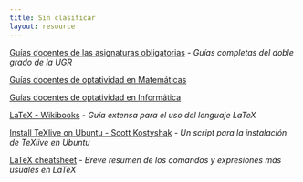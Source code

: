```yaml
---
title: Sin clasificar
layout: resource
---
```


[Guías docentes de las asignaturas obligatorias](http://grados.ugr.es/informaticaymatematicas/pages/infoacademica/guia-docente) - *Guías completas del doble grado de la UGR*

[Guías docentes de optatividad en Matemáticas](http://grados.ugr.es/matematicas/pages/infoacademica/estudios#__doku_guias_docentes_2015-2016)

[Guías docentes de optatividad en Informática](http://grados.ugr.es/informatica/pages/infoacademica/guias-docentes#__doku_tercero_2015-2016)

[LaTeX - Wikibooks](https://en.wikibooks.org/wiki/LaTeX) - *Guía extensa para el uso del lenguaje LaTeX*

[Install TeXlive on Ubuntu - Scott Kostyshak](https://github.com/scottkosty/install-tl-ubuntu) - *Un script para la instalación de TeXlive en Ubuntu*

[LaTeX cheatsheet](http://users.dickinson.edu/~richesod/latex/latexcheatsheet.pdf) - *Breve resumen de los comandos y expresiones más usuales en LaTeX*
